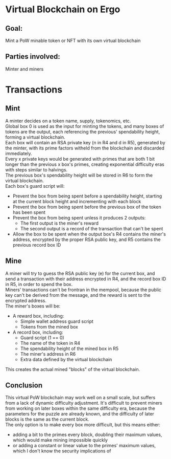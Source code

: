 # Virtual Blockchain on Ergo
## Goal:
Mint a PoW minable token or NFT with its own virtual blockchain
## Parties involved:
Minter and miners
# Transactions
## Mint
A minter decides on a token name, supply, tokenomics, etc.  
Global box 0 is used as the input for minting the tokens, and many boxes of tokens are the output, each referencing the previous' spendability height, forming a virtual blockchain.  
Each box will contain an RSA private key (n in R4 and d in R5), generated by the minter, with its prime factors witheld from the blockchain and discarded immediately.  
Every x private keys would be generated with primes that are both 1 bit longer than the previous x box's primes, creating exponential difficulty eras with steps similar to halvings.  
The previous box's spendability height will be stored in R6 to form the virtual blockchain.  
Each box's guard script will:
* Prevent the box from being spent before a spendability height, starting at the current block height and incrementing with each block
* Prevent the box from being spent before the previous box of the token has been spent
* Prevent the box from being spent unless it produces 2 outputs:
  * The first output is the miner's reward
  * The second output is a record of the transaction that can't be spent
* Allow the box to be spent when the output box's R4 contains the miner's address, encrypted by the proper RSA public key, and R5 contains the previous record box ID
## Mine
A miner will try to guess the RSA public key (e) for the current box, and send a transaction with their address encrypted in R4, and the record box ID in R5, in order to spend the box.  
Miners' transactions can't be frontran in the mempool, because the public key can't be derived from the message, and the reward is sent to the encrypted address.  
The miner's boxes will be:
* A reward box, including:
  * Simple wallet address guard script
  * Tokens from the mined box
* A record box, including:
  * Guard script (1 == 0)
  * The name of the token in R4
  * The spendability height of the mined box in R5
  * The miner's address in R6
  * Extra data defined by the virtual blockchain  

This creates the actual mined "blocks" of the virtual blockchain.
## Conclusion
This virtual PoW blockchain may work well on a small scale, but suffers from a lack of dynamic difficulty adjustment. It's difficult to prevent miners from working on later boxes within the same difficulty era, because the parameters for the puzzle are already known, and the difficulty of later blocks is the same as the current block.  
The only option is to make every box more difficult, but this means either:
* adding a bit to the primes every block, doubling their maximum values, which would make mining impossible quickly
* or adding a constant or linear value to the primes' maximum values, which I don't know the security implications of
